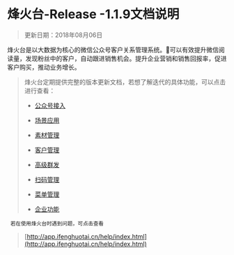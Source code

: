 # 烽火台-Release -1.1.9文档说明

> 更新日期：2018年08月06日

烽火台是以大数据为核心的微信公众号客户关系管理系统。可以有效提升微信阅读量，发现粉丝中的客户，自动跟进销售机会。提升企业营销和销售回报率，促进客户购买，推动业务增长。

> 烽火台定期提供完整的版本更新文档，若想了解迭代的具体功能，可以点击进行查看：
>
> * [公众号接入](gong-zhong-hao-jie-ru/gong-zhong-hao-jie-ru.md)
>
> * [场景应用](chang-jing-ying-yong/gui-ze-shou-ye.md)
>
> * [素材管理](su-cai-guan-li/xiao-xi-su-cai.md)
>
> * [客户管理](ke-hu-guan-li/wei-xin-yong-hu-lie-biao.md)
>
> * [高级群发](gao-ji-qun-fa/gao-ji-qun-fa.md)
>
> * [扫码管理](sao-ma-guan-li/er-wei-ma-guan-li.md)
>
> * [菜单管理](cai-dan-guan-li/ji-chu-cai-dan.md)
>
> * [企业功能](qi-ye-gong-neng/gong-zhong-hao-she-zhi.md)

```
 若在使用烽火台时遇到问题，可点击查看
```

> [http://app.ifenghuotai.cn/help/index.html](http://app.ifenghuotai.cn/help/index.html)



